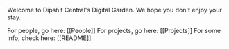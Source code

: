 Welcome to Dipshit Central's Digital Garden. We hope you don't enjoy your stay.

For people, go here: [[People]]
For projects, go here: [[Projects]]
For some info, check here: [[README]]

